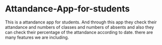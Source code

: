 # Attandance-App-for-students
This is a attandance app for students. And through this app they check their attandance and numbers of classes and numbers of absents and also they can check their percentage of the attandance according to date.
there are many features we are including.

